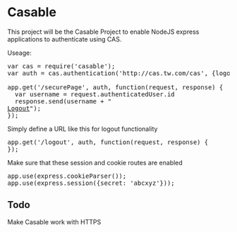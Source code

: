 <h1>Casable</h1>
<p>
This project will be the Casable Project to enable NodeJS express applications to authenticate using CAS.
</p>

Useage:
<pre>
var cas = require('casable');
var auth = cas.authentication('http://cas.tw.com/cas', {logoutPath:'/unsecure'});

app.get('/securePage', auth, function(request, response) {
  var username = request.authenticatedUser.id
  response.send(username + "<br><a href='/logout'>Logout</a>");
});
</pre>

<p>Simply define a URL like this for logout functionality</p>
<pre>
app.get('/logout', auth, function(request, response) {
});
</pre>

<p>Make sure that these session and cookie routes are enabled</p>

<pre>
app.use(express.cookieParser());
app.use(express.session({secret: 'abcxyz'}));
</pre>

<h2>Todo</h2>
Make Casable work with HTTPS
